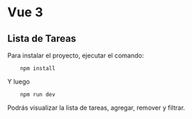 # Vue 3

## Lista de Tareas

Para instalar el proyecto, ejecutar el comando:

`    npm install`

Y luego

`    npm run dev`

Podrás visualizar la lista de tareas, agregar, remover y filtrar.
